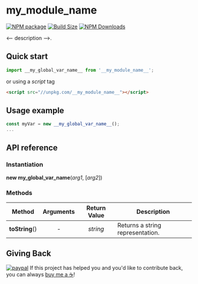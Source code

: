 __my_module_name__
==================

[![NPM package][npm-img]][npm-url]
[![Build Size][build-size-img]][build-size-url]
[![NPM Downloads][npm-downloads-img]][npm-downloads-url]

<-- description -->.

## Quick start

```js
import __my_global_var_name__ from '__my_module_name__';
```
or using a *script* tag
```html
<script src="//unpkg.com/__my_module_name__"></script>
```

## Usage example

```js
const myVar = new __my_global_var_name__();
...
```

## API reference

### Instantiation

<b>new __my_global_var_name__</b>(<i>arg1</i>, [<i>arg2</i>])

### Methods

| Method | Arguments | Return Value | Description |
| --- | :--: | :--: | --- |
| **toString**() | - | *string* | Returns a string representation. |

## Giving Back

[![paypal](https://www.paypalobjects.com/en_US/i/btn/btn_donate_SM.gif)](https://www.paypal.com/cgi-bin/webscr?cmd=_donations&business=L398E7PKP47E8&currency_code=USD&source=url) If this project has helped you and you'd like to contribute back, you can always [buy me a ☕](https://www.paypal.com/cgi-bin/webscr?cmd=_donations&business=L398E7PKP47E8&currency_code=USD&source=url)!

[npm-img]: https://img.shields.io/npm/v/__my_module_name__
[npm-url]: https://npmjs.org/package/__my_module_name__
[build-size-img]: https://img.shields.io/bundlephobia/minzip/__my_module_name__
[build-size-url]: https://bundlephobia.com/result?p=__my_module_name__
[npm-downloads-img]: https://img.shields.io/npm/dt/__my_module_name__
[npm-downloads-url]: https://www.npmtrends.com/__my_module_name__

